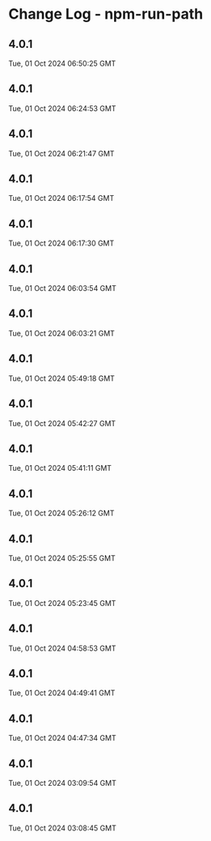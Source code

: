 # Change Log - npm-run-path

<!-- This log was last generated on Tue, 01 Oct 2024 06:50:25 GMT and should not be manually modified. -->

<!-- Start content -->

## 4.0.1

Tue, 01 Oct 2024 06:50:25 GMT

## 4.0.1

Tue, 01 Oct 2024 06:24:53 GMT

## 4.0.1

Tue, 01 Oct 2024 06:21:47 GMT

## 4.0.1

Tue, 01 Oct 2024 06:17:54 GMT

## 4.0.1

Tue, 01 Oct 2024 06:17:30 GMT

## 4.0.1

Tue, 01 Oct 2024 06:03:54 GMT

## 4.0.1

Tue, 01 Oct 2024 06:03:21 GMT

## 4.0.1

Tue, 01 Oct 2024 05:49:18 GMT

## 4.0.1

Tue, 01 Oct 2024 05:42:27 GMT

## 4.0.1

Tue, 01 Oct 2024 05:41:11 GMT

## 4.0.1

Tue, 01 Oct 2024 05:26:12 GMT

## 4.0.1

Tue, 01 Oct 2024 05:25:55 GMT

## 4.0.1

Tue, 01 Oct 2024 05:23:45 GMT

## 4.0.1

Tue, 01 Oct 2024 04:58:53 GMT

## 4.0.1

Tue, 01 Oct 2024 04:49:41 GMT

## 4.0.1

Tue, 01 Oct 2024 04:47:34 GMT

## 4.0.1

Tue, 01 Oct 2024 03:09:54 GMT

## 4.0.1

Tue, 01 Oct 2024 03:08:45 GMT
